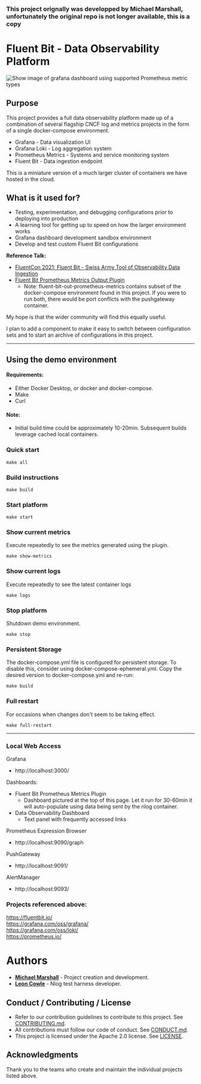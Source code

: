 ### This project orignally was developped by Michael Marshall, unfortunately the original repo is not longer available, this is a copy


#  Fluent Bit - Data Observability Platform

![ Show image of grafana dashboard using supported Prometheus metric types](https://github.com/ycyr/fluent-bit-data-observability-platform/blob/master/out-prometheus-metrics-dashboard.png "Demo grafana dashboard showing supported Prometheus metric types")


## Purpose
This project provides a full data observability platform made up of a combination 
of several flagship CNCF log and metrics projects in the form of a single 
docker-compose environment.  
* Grafana - Data visualization UI
* Grafana Loki - Log aggregation system
* Prometheus Metrics - Systems and service monitoring system
* Fluent Bit - Data ingestion endpoint

This is a miniature version of a much larger cluster 
of containers we have hosted in the cloud.  

## What is it used for?
* Testing, experimentation, and 
debugging configurations prior to deploying into production
* A learning tool for getting up to speed on how the larger environment works 
* Grafana dashboard development sandbox environment
* Develop and test custom Fluent Bit configurations

**Reference Talk:** 
* [FluentCon 2021: Fluent Bit - Swiss Army Tool of Observability Data Ingestion](https://sched.co/iKok)
* [Fluent Bit Prometheus Metrics Output Plugin](https://github.com/ycyr/fluent-bit-out-prometheus-metrics)
  * Note: fluent-bit-out-prometheus-metrics contains subset of the docker-compose environment found in this project.  If you were to run both, there would be port conflicts with the pushgateway container.

My hope is that the wider community will find this equally useful.

I plan to add a component to make it easy to switch between configuration sets and to start an archive of configurations in this project.

---
## Using the demo environment
#### Requirements:
* Either Docker Desktop, or docker and docker-compose.
* Make
* Curl

#### Note:
* Initial build time could be approximately 10-20min. Subsequent builds leverage cached local containers.
### Quick start
```
make all
```

### Build instructions
```
make build
```

### Start platform
```
make start
```

### Show current metrics
Execute repeatedly to see the metrics generated using the plugin.
```
make show-metrics
```

### Show current logs
Execute repeatedly to see the latest container logs
```
make logs
```

### Stop platform
Shutdown demo environment.
```
make stop
```

### Persistent Storage
The docker-compose.yml file is configured for persistent storage.
To disable this, consider using docker-compose-ephemeral.yml.  Copy the desired version to docker-compose.yml and re-run: 
```
make build
```

### Full restart
For occasions when changes don't seem to be taking effect.
```
make full-restart
```

---
### Local Web Access
Grafana
* http://localhost:3000/
  
Dashboards:
  
* Fluent Bit Prometheus Metrics Plugin
  * Dashboard pictured at the top of this page.  Let it run for 30-60min it will auto-populate using data 
    being sent by the nlog container.
* Data Observability Dashboard
  * Text panel with frequently accessed links

Prometheus Expression Browser
* http://localhost:9090/graph

PushGateway
* http://localhost:9091/

AlertManager
* http://localhost:9093/


### Projects referenced above:
https://fluentbit.io/
<br>
https://grafana.com/oss/grafana/
<br>
https://grafana.com/oss/loki/
<br>
https://prometheus.io/





# Authors

* [**Michael Marshall**](mailto:michael_marshall@neimanmarcus.com) - Project creation and development.
* [**Leon Cowle**](mailto:leon_cowle@neimanmarcus.com) - Nlog test harness developer.

## Conduct / Contributing / License

* Refer to our contribution guidelines to contribute to this project. See [CONTRIBUTING.md](https://github.com/ycyr/fluent-bit-data-observability-platform/tree/master/CONTRIBUTING.md).
* All contributions must follow our code of conduct. See [CONDUCT.md](https://github.com/ycyr/fluent-bit-data-observability-platform/tree/master/CONDUCT.md).
* This project is licensed under the Apache 2.0 license. See [LICENSE](https://github.com/ycyr/fluent-bit-data-observability-platform/tree/master/LICENSE).

## Acknowledgments
Thank you to the teams who create and maintain the individual projects listed above.

